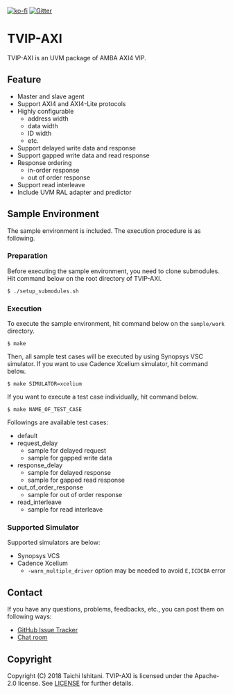 [![ko-fi](https://www.ko-fi.com/img/githubbutton_sm.svg)](https://ko-fi.com/A0A231E3I)
[![Gitter](https://badges.gitter.im/taichi-ishitani/tvip-axi.svg)](https://gitter.im/taichi-ishitani/tvip-axi?utm_source=badge&utm_medium=badge&utm_campaign=pr-badge)

# TVIP-AXI

TVIP-AXI is an UVM package of AMBA AXI4 VIP.

## Feature

* Master and slave agent
* Support AXI4 and AXI4-Lite protocols
* Highly configurable
    * address width
    * data width
    * ID width
    * etc.
* Support delayed write data and response
* Support gapped write data and read response
* Response ordering
    * in-order response
    * out of order response
* Support read interleave
* Include UVM RAL adapter and predictor

## Sample Environment

The sample environment is included. The execution procedure is as following.

### Preparation

Before executing the sample environment, you need to clone submodules. Hit command below on the root directory of TVIP-AXI.

    $ ./setup_submodules.sh

### Execution

To execute the sample environment, hit command below on the `sample/work` directory.

    $ make

Then, all sample test cases will be executed by using Synopsys VSC simulator.
If you want to use Cadence Xcelium simulator, hit command below.

    $ make SIMULATOR=xcelium

If you want to execute a test case individually, hit command below.

    $ make NAME_OF_TEST_CASE

Followings are available test cases:

* default
* request_delay
    * sample for delayed request
    * sample for gapped write data
* response_delay
    * sample for delayed response
    * sample for gapped read response
* out_of_order_response
    * sample for out of order response
* read_interleave
    * sample for read interleave

### Supported Simulator

Supported simulators are below:

* Synopsys VCS
* Cadence Xcelium
    * `-warn_multiple_driver` option may be needed to avoid `E,ICDCBA` error

## Contact

If you have any questions, problems, feedbacks, etc., you can post them on following ways:

* [GitHub Issue Tracker](https://github.com/taichi-ishitani/tvip-axi/issues)
* [Chat room](https://gitter.im/taichi-ishitani/tvip-axi)

## Copyright

Copyright (C) 2018 Taichi Ishitani.
TVIP-AXI is licensed under the Apache-2.0 license. See [LICENSE](LICENSE) for further details.

